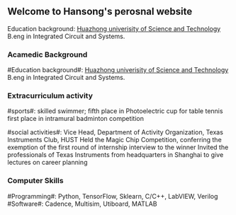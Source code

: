 ## Welcome to Hansong's perosnal website 

Education background: [Huazhong univerisity of Science and Technology](http://www.hust.edu.cn/) B.eng in Integrated Circuit and Systems.



### Acamedic Background

#Education background#: [Huazhong univerisity of Science and Technology](http://www.hust.edu.cn/) B.eng in Integrated Circuit and Systems.



### Extracurriculum activity
#sports#: skilled swimmer;
          fifth place in Photoelectric cup for table tennis
          first place in intramural badminton competition
 
#social activities#: Vice Head, Department of Activity Organization, Texas Instruments Club, HUST
                     Held the Magic Chip Competition, conferring the exemption of the first round of internship interview to the winner
                     Invited the professionals of Texas Instruments from headquarters in Shanghai to give lectures on career planning


### Computer Skills
#Programming#: Python, TensorFlow, Sklearn, C/C++, LabVIEW, Verilog
#Software#:    Cadence, Multisim, Utiboard, MATLAB

